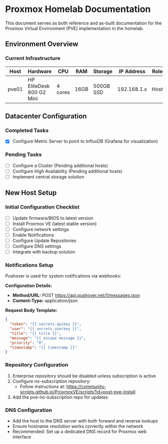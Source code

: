 # Proxmox Homelab Documentation

This document serves as both reference and as-built documentation for the Proxmox Virtual Environment (PVE) implementation in the homelab.

## Environment Overview

### Current Infrastructure

| **Host** | **Hardware**             | **CPU** | **RAM** | **Storage** | **IP Address** | **Role** |
| -------- | ------------------------ | ------- | ------- | ----------- | -------------- | -------- |
| pve01    | HP EliteDesk 800 G2 Mini | 4 cores | 16GB    | 500GB SSD   | 192.168.1.x    | Host     |

## Datacenter Configuration

### Completed Tasks
- [x] Configure Metric Server to point to InfluxDB (Grafana for visualization)

### Pending Tasks
- [ ] Configure a Cluster (Pending additional hosts)
- [ ] Configure High Availability (Pending additional hosts)
- [ ] Implement central storage solution

## New Host Setup

### Initial Configuration Checklist
- [ ] Update firmware/BIOS to latest version
- [ ] Install Proxmox VE (latest stable version)
- [ ] Configure network settings
- [ ] Enable Notifications
- [ ] Configure Update Repositories
- [ ] Configure DNS settings
- [ ] Integrate with backup solution

### Notifications Setup
Pushover is used for system notifications via webhooks:

**Configuration Details:**
- **Method/URL:** POST https://api.pushover.net/1/messages.json
- **Content-Type:** application/json

**Request Body Template:**
```json
{
  "token": "{{ secrets.apikey }}",
  "user": "{{ secrets.userkey }}",
  "title": "{{ title }}",
  "message": "{{ escape message }}",
  "priority": "0",
  "timestamp": "{{ timestamp }}"
}
```

### Repository Configuration
1. Enterprise repository should be disabled unless subscription is active
2. Configure no-subscription repository:
   - Follow instructions at: https://community-scripts.github.io/ProxmoxVE/scripts?id=post-pve-install
3. Add the pve-no-subscription repo for updates

### DNS Configuration
- Add the host to the DNS server with both forward and reverse lookups
- Ensure hostname resolution works correctly within the network
- Recommended: Set up a dedicated DNS record for Proxmox web interface
